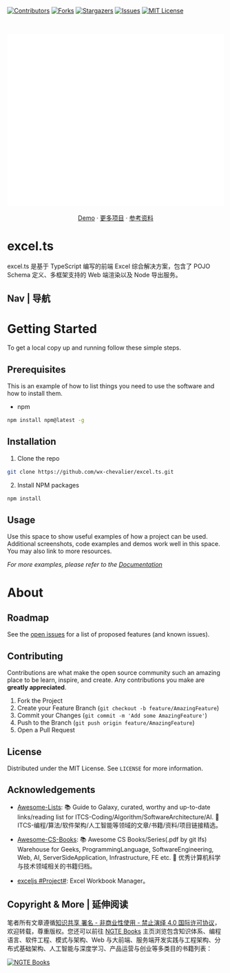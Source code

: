 [![Contributors][contributors-shield]][contributors-url]
[![Forks][forks-shield]][forks-url]
[![Stargazers][stars-shield]][stars-url]
[![Issues][issues-shield]][issues-url]
[![MIT License][license-shield]][license-url]

<!-- PROJECT LOGO -->
<br />
<p align="center">
  <a href="https://github.com/wx-chevalier/excel.ts">
    <img src="header.svg" alt="Logo" style="width: 100vw;height: 400px" />
  </a>

  <p align="center">
    <a href="https://github.com/wx-chevalier/excel.ts">Demo</a>
    ·
    <a href="https://github.com/wx-chevalier">更多项目</a>
    ·
    <a href="https://ng-tech.icu/books">参考资料</a>
  </p>
</p>

<!-- ABOUT THE PROJECT -->

# excel.ts

excel.ts 是基于 TypeScript 编写的前端 Excel 综合解决方案，包含了 POJO Schema 定义、多框架支持的 Web 端渲染以及 Node 导出服务。

## Nav | 导航

# Getting Started

To get a local copy up and running follow these simple steps.

## Prerequisites

This is an example of how to list things you need to use the software and how to install them.

- npm

```sh
npm install npm@latest -g
```

## Installation

1. Clone the repo

```sh
git clone https://github.com/wx-chevalier/excel.ts.git
```

2. Install NPM packages

```sh
npm install
```

<!-- USAGE EXAMPLES -->

## Usage

Use this space to show useful examples of how a project can be used. Additional screenshots, code examples and demos work well in this space. You may also link to more resources.

_For more examples, please refer to the [Documentation](https://example.com)_

# About

<!-- ROADMAP -->

## Roadmap

See the [open issues](https://github.com/wx-chevalier/excel.ts/issues) for a list of proposed features (and known issues).

<!-- CONTRIBUTING -->

## Contributing

Contributions are what make the open source community such an amazing place to be learn, inspire, and create. Any contributions you make are **greatly appreciated**.

1. Fork the Project
2. Create your Feature Branch (`git checkout -b feature/AmazingFeature`)
3. Commit your Changes (`git commit -m 'Add some AmazingFeature'`)
4. Push to the Branch (`git push origin feature/AmazingFeature`)
5. Open a Pull Request

<!-- LICENSE -->

## License

Distributed under the MIT License. See `LICENSE` for more information.

<!-- ACKNOWLEDGEMENTS -->

## Acknowledgements

- [Awesome-Lists](https://github.com/wx-chevalier/Awesome-Lists): 📚 Guide to Galaxy, curated, worthy and up-to-date links/reading list for ITCS-Coding/Algorithm/SoftwareArchitecture/AI. 💫 ITCS-编程/算法/软件架构/人工智能等领域的文章/书籍/资料/项目链接精选。

- [Awesome-CS-Books](https://github.com/wx-chevalier/Awesome-CS-Books): :books: Awesome CS Books/Series(.pdf by git lfs) Warehouse for Geeks, ProgrammingLanguage, SoftwareEngineering, Web, AI, ServerSideApplication, Infrastructure, FE etc. :dizzy: 优秀计算机科学与技术领域相关的书籍归档。

- [exceljs #Project#](https://github.com/exceljs/exceljs): Excel Workbook Manager。

## Copyright & More | 延伸阅读

笔者所有文章遵循[知识共享 署名 - 非商业性使用 - 禁止演绎 4.0 国际许可协议](https://creativecommons.org/licenses/by-nc-nd/4.0/deed.zh)，欢迎转载，尊重版权。您还可以前往 [NGTE Books](https://ng-tech.icu/books/) 主页浏览包含知识体系、编程语言、软件工程、模式与架构、Web 与大前端、服务端开发实践与工程架构、分布式基础架构、人工智能与深度学习、产品运营与创业等多类目的书籍列表：

[![NGTE Books](https://s2.ax1x.com/2020/01/18/19uXtI.png)](https://ng-tech.icu/books/)

<!-- MARKDOWN LINKS & IMAGES -->
<!-- https://www.markdownguide.org/basic-syntax/#reference-style-links -->

[contributors-shield]: https://img.shields.io/github/contributors/wx-chevalier/excel.ts.svg?style=flat-square
[contributors-url]: https://github.com/wx-chevalier/excel.ts/graphs/contributors
[forks-shield]: https://img.shields.io/github/forks/wx-chevalier/excel.ts.svg?style=flat-square
[forks-url]: https://github.com/wx-chevalier/excel.ts/network/members
[stars-shield]: https://img.shields.io/github/stars/wx-chevalier/excel.ts.svg?style=flat-square
[stars-url]: https://github.com/wx-chevalier/excel.ts/stargazers
[issues-shield]: https://img.shields.io/github/issues/wx-chevalier/excel.ts.svg?style=flat-square
[issues-url]: https://github.com/wx-chevalier/excel.ts/issues
[license-shield]: https://img.shields.io/github/license/wx-chevalier/excel.ts.svg?style=flat-square
[license-url]: https://github.com/wx-chevalier/excel.ts/blob/master/LICENSE.txt
